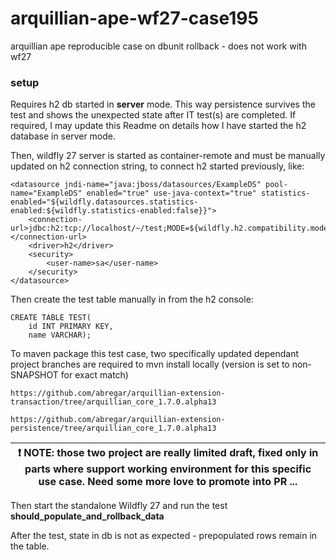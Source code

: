 # arquillian-ape-wf27-case195
arquillian ape reproducible case on dbunit rollback - does not work with wf27

### setup

Requires h2 db started in **server** mode. This way persistence survives the test and shows 
the unexpected state after IT test(s) are completed. If required, I may update this Readme on details how I have started the h2 database in server mode.


Then, wildfly 27 server is started as container-remote and must be manually updated on h2 connection string, to connect h2 started previously, like:
```
<datasource jndi-name="java:jboss/datasources/ExampleDS" pool-name="ExampleDS" enabled="true" use-java-context="true" statistics-enabled="${wildfly.datasources.statistics-enabled:${wildfly.statistics-enabled:false}}">
    <connection-url>jdbc:h2:tcp://localhost/~/test;MODE=${wildfly.h2.compatibility.mode:REGULAR}</connection-url>
    <driver>h2</driver>
    <security>
        <user-name>sa</user-name>
    </security>
</datasource>
```

Then create the test table manually in from the h2 console:
```
CREATE TABLE TEST(
    id INT PRIMARY KEY,
    name VARCHAR);
```

To maven package this test case, two specifically updated dependant project branches are required to 
mvn install locally (version is set to non-SNAPSHOT for exact match)
```
https://github.com/abregar/arquillian-extension-transaction/tree/arquillian_core_1.7.0.alpha13

https://github.com/abregar/arquillian-extension-persistence/tree/arquillian_core_1.7.0.alpha13
```
 

| :exclamation:  NOTE: those two project are really limited draft, fixed only in parts where support working environment for this specific use case. Need some more love to promote into PR ... |
|-----------------------------------------------------------------------------------------------------------------------------------------------------------------------------------------------|

Then start the standalone Wildfly 27 and run the test **should_populate_and_rollback_data**

After the test, state in db is not as expected - prepopulated rows remain in the table.
